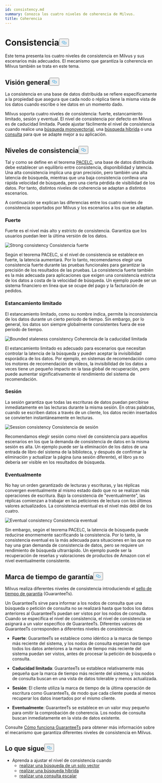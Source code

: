 ```yaml
---
id: consistency.md
summary: Conozca los cuatro niveles de coherencia de Milvus.
title: Coherencia
---
```

<h1 id="Consistency" class="common-anchor-header">Consistencia<button data-href="#Consistency" class="anchor-icon" translate="no">
      <svg translate="no"
        aria-hidden="true"
        focusable="false"
        height="20"
        version="1.1"
        viewBox="0 0 16 16"
        width="16"
      >
        <path
          fill="#0092E4"
          fill-rule="evenodd"
          d="M4 9h1v1H4c-1.5 0-3-1.69-3-3.5S2.55 3 4 3h4c1.45 0 3 1.69 3 3.5 0 1.41-.91 2.72-2 3.25V8.59c.58-.45 1-1.27 1-2.09C10 5.22 8.98 4 8 4H4c-.98 0-2 1.22-2 2.5S3 9 4 9zm9-3h-1v1h1c1 0 2 1.22 2 2.5S13.98 12 13 12H9c-.98 0-2-1.22-2-2.5 0-.83.42-1.64 1-2.09V6.25c-1.09.53-2 1.84-2 3.25C6 11.31 7.55 13 9 13h4c1.45 0 3-1.69 3-3.5S14.5 6 13 6z"
        ></path>
      </svg>
    </button></h1><p>Este tema presenta los cuatro niveles de consistencia en Milvus y sus escenarios más adecuados. El mecanismo que garantiza la coherencia en Milvus también se trata en este tema.</p>
<h2 id="Overview" class="common-anchor-header">Visión general<button data-href="#Overview" class="anchor-icon" translate="no">
      <svg translate="no"
        aria-hidden="true"
        focusable="false"
        height="20"
        version="1.1"
        viewBox="0 0 16 16"
        width="16"
      >
        <path
          fill="#0092E4"
          fill-rule="evenodd"
          d="M4 9h1v1H4c-1.5 0-3-1.69-3-3.5S2.55 3 4 3h4c1.45 0 3 1.69 3 3.5 0 1.41-.91 2.72-2 3.25V8.59c.58-.45 1-1.27 1-2.09C10 5.22 8.98 4 8 4H4c-.98 0-2 1.22-2 2.5S3 9 4 9zm9-3h-1v1h1c1 0 2 1.22 2 2.5S13.98 12 13 12H9c-.98 0-2-1.22-2-2.5 0-.83.42-1.64 1-2.09V6.25c-1.09.53-2 1.84-2 3.25C6 11.31 7.55 13 9 13h4c1.45 0 3-1.69 3-3.5S14.5 6 13 6z"
        ></path>
      </svg>
    </button></h2><p>La consistencia en una base de datos distribuida se refiere específicamente a la propiedad que asegura que cada nodo o réplica tiene la misma vista de los datos cuando escribe o lee datos en un momento dado.</p>
<p>Milvus soporta cuatro niveles de consistencia: fuerte, estancamiento limitado, sesión y eventual. El nivel de consistencia por defecto en Milvus es de caducidad limitada.  Puede ajustar fácilmente el nivel de consistencia cuando realice una <a href="/docs/es/v2.4.x/single-vector-search.md">búsqueda monovectorial</a>, una <a href="/docs/es/v2.4.x/multi-vector-search.md">búsqueda híbrida</a> o una <a href="/docs/es/v2.4.x/get-and-scalar-query.md">consulta</a> para que se adapte mejor a su aplicación.</p>
<h2 id="Consistency-levels" class="common-anchor-header">Niveles de consistencia<button data-href="#Consistency-levels" class="anchor-icon" translate="no">
      <svg translate="no"
        aria-hidden="true"
        focusable="false"
        height="20"
        version="1.1"
        viewBox="0 0 16 16"
        width="16"
      >
        <path
          fill="#0092E4"
          fill-rule="evenodd"
          d="M4 9h1v1H4c-1.5 0-3-1.69-3-3.5S2.55 3 4 3h4c1.45 0 3 1.69 3 3.5 0 1.41-.91 2.72-2 3.25V8.59c.58-.45 1-1.27 1-2.09C10 5.22 8.98 4 8 4H4c-.98 0-2 1.22-2 2.5S3 9 4 9zm9-3h-1v1h1c1 0 2 1.22 2 2.5S13.98 12 13 12H9c-.98 0-2-1.22-2-2.5 0-.83.42-1.64 1-2.09V6.25c-1.09.53-2 1.84-2 3.25C6 11.31 7.55 13 9 13h4c1.45 0 3-1.69 3-3.5S14.5 6 13 6z"
        ></path>
      </svg>
    </button></h2><p>Tal y como se define en el teorema <a href="https://en.wikipedia.org/wiki/PACELC_theorem">PACELC</a>, una base de datos distribuida debe establecer un equilibrio entre consistencia, disponibilidad y latencia. Una alta consistencia implica una gran precisión, pero también una alta latencia de búsqueda, mientras que una baja consistencia conlleva una rápida velocidad de búsqueda, pero una cierta pérdida de visibilidad de los datos. Por tanto, distintos niveles de coherencia se adaptan a distintos escenarios.</p>
<p>A continuación se explican las diferencias entre los cuatro niveles de consistencia soportados por Milvus y los escenarios a los que se adaptan.</p>
<h3 id="Strong" class="common-anchor-header">Fuerte</h3><p>Fuerte es el nivel más alto y estricto de consistencia. Garantiza que los usuarios puedan leer la última versión de los datos.</p>
<p>
  
   <span class="img-wrapper"> <img translate="no" src="/docs/v2.4.x/assets/Consistency_Strong.png" alt="Strong consistency" class="doc-image" id="strong-consistency" />
   </span> <span class="img-wrapper"> <span>Consistencia fuerte</span> </span></p>
<p>Según el teorema PACELC, si el nivel de consistencia se establece en fuerte, la latencia aumentará. Por lo tanto, recomendamos elegir una consistencia fuerte durante las pruebas funcionales para garantizar la precisión de los resultados de las pruebas. La consistencia fuerte también es la más adecuada para aplicaciones que exigen una consistencia estricta de los datos a costa de la velocidad de búsqueda. Un ejemplo puede ser un sistema financiero en línea que se ocupe del pago y la facturación de pedidos.</p>
<h3 id="Bounded-staleness" class="common-anchor-header">Estancamiento limitado</h3><p>El estancamiento limitado, como su nombre indica, permite la inconsistencia de los datos durante un cierto periodo de tiempo. Sin embargo, por lo general, los datos son siempre globalmente consistentes fuera de ese periodo de tiempo.</p>
<p>
  
   <span class="img-wrapper"> <img translate="no" src="/docs/v2.4.x/assets/Consistency_Bounded.png" alt="Bounded staleness consistency" class="doc-image" id="bounded-staleness-consistency" />
   </span> <span class="img-wrapper"> <span>Coherencia de la caducidad limitada</span> </span></p>
<p>El estancamiento limitado es adecuado para escenarios que necesitan controlar la latencia de la búsqueda y pueden aceptar la invisibilidad esporádica de los datos. Por ejemplo, en sistemas de recomendación como los motores de recomendación de vídeos, la invisibilidad de los datos a veces tiene un pequeño impacto en la tasa global de recuperación, pero puede aumentar significativamente el rendimiento del sistema de recomendación.</p>
<h3 id="Session" class="common-anchor-header">Sesión</h3><p>La sesión garantiza que todas las escrituras de datos puedan percibirse inmediatamente en las lecturas durante la misma sesión. En otras palabras, cuando se escriben datos a través de un cliente, los datos recién insertados se convierten instantáneamente en lecturas.</p>
<p>
  
   <span class="img-wrapper"> <img translate="no" src="/docs/v2.4.x/assets/Consistency_Session.png" alt="Session consistency" class="doc-image" id="session-consistency" />
   </span> <span class="img-wrapper"> <span>Consistencia de sesión</span> </span></p>
<p>Recomendamos elegir sesión como nivel de consistencia para aquellos escenarios en los que la demanda de consistencia de datos en la misma sesión es alta. Un ejemplo puede ser la eliminación de los datos de una entrada de libro del sistema de la biblioteca, y después de confirmar la eliminación y actualizar la página (una sesión diferente), el libro ya no debería ser visible en los resultados de búsqueda.</p>
<h3 id="Eventually" class="common-anchor-header">Eventualmente</h3><p>No hay un orden garantizado de lecturas y escrituras, y las réplicas convergen eventualmente al mismo estado dado que no se realizan más operaciones de escritura. Bajo la consistencia de &quot;eventualmente&quot;, las réplicas comienzan a trabajar en las peticiones de lectura con los últimos valores actualizados. La consistencia eventual es el nivel más débil de los cuatro.</p>
<p>
  
   <span class="img-wrapper"> <img translate="no" src="/docs/v2.4.x/assets/Consistency_Eventual.png" alt="Eventual consistency" class="doc-image" id="eventual-consistency" />
   </span> <span class="img-wrapper"> <span>Consistencia eventual</span> </span></p>
<p>Sin embargo, según el teorema PACELC, la latencia de búsqueda puede reducirse enormemente sacrificando la consistencia. Por lo tanto, la consistencia eventual es la más adecuada para situaciones en las que no hay una gran demanda de consistencia de datos, pero se requiere un rendimiento de búsqueda ultrarrápido. Un ejemplo puede ser la recuperación de reseñas y valoraciones de productos de Amazon con el nivel eventualmente consistente.</p>
<h2 id="Guarantee-timestamp" class="common-anchor-header">Marca de tiempo de garantía<button data-href="#Guarantee-timestamp" class="anchor-icon" translate="no">
      <svg translate="no"
        aria-hidden="true"
        focusable="false"
        height="20"
        version="1.1"
        viewBox="0 0 16 16"
        width="16"
      >
        <path
          fill="#0092E4"
          fill-rule="evenodd"
          d="M4 9h1v1H4c-1.5 0-3-1.69-3-3.5S2.55 3 4 3h4c1.45 0 3 1.69 3 3.5 0 1.41-.91 2.72-2 3.25V8.59c.58-.45 1-1.27 1-2.09C10 5.22 8.98 4 8 4H4c-.98 0-2 1.22-2 2.5S3 9 4 9zm9-3h-1v1h1c1 0 2 1.22 2 2.5S13.98 12 13 12H9c-.98 0-2-1.22-2-2.5 0-.83.42-1.64 1-2.09V6.25c-1.09.53-2 1.84-2 3.25C6 11.31 7.55 13 9 13h4c1.45 0 3-1.69 3-3.5S14.5 6 13 6z"
        ></path>
      </svg>
    </button></h2><p>Milvus realiza diferentes niveles de consistencia introduciendo el <a href="https://github.com/milvus-io/milvus/blob/f3f46d3bb2dcae2de0bdb7bc0f7b20a72efceaab/docs/developer_guides/how-guarantee-ts-works.md">sello de tiempo de garantía</a> (GuaranteeTs).</p>
<p>Un GuaranteeTs sirve para informar a los nodos de consulta que una búsqueda o petición de consulta no se realizará hasta que todos los datos anteriores al GuaranteeTs puedan ser vistos por los nodos de consulta. Cuando se especifica el nivel de consistencia, el nivel de consistencia se asignará a un valor específico de GuaranteeTs. Diferentes valores de GuaranteeTs corresponden a diferentes niveles de consistencia:</p>
<ul>
<li><p><strong>Fuerte</strong>: GuaranteeTs se establece como idéntico a la marca de tiempo más reciente del sistema, y los nodos de consulta esperan hasta que todos los datos anteriores a la marca de tiempo más reciente del sistema puedan ser vistos, antes de procesar la petición de búsqueda o consulta.</p></li>
<li><p><strong>Caducidad limitada</strong>: GuaranteeTs se establece relativamente más pequeña que la marca de tiempo más reciente del sistema, y los nodos de consulta buscan en una vista de datos tolerable y menos actualizada.</p></li>
<li><p><strong>Sesión</strong>: El cliente utiliza la marca de tiempo de la última operación de escritura como GuaranteeTs, de modo que cada cliente pueda al menos recuperar los datos insertados por el mismo cliente.</p></li>
<li><p><strong>Eventualmente</strong>: GuaranteeTs se establece en un valor muy pequeño para omitir la comprobación de coherencia. Los nodos de consulta buscan inmediatamente en la vista de datos existente.</p></li>
</ul>
<p>Consulte <a href="https://github.com/milvus-io/milvus/blob/f3f46d3bb2dcae2de0bdb7bc0f7b20a72efceaab/docs/developer_guides/how-guarantee-ts-works.md">Cómo funciona GuaranteeTs</a> para obtener más información sobre el mecanismo que garantiza diferentes niveles de consistencia en Milvus.</p>
<h2 id="Whats-next" class="common-anchor-header">Lo que sigue<button data-href="#Whats-next" class="anchor-icon" translate="no">
      <svg translate="no"
        aria-hidden="true"
        focusable="false"
        height="20"
        version="1.1"
        viewBox="0 0 16 16"
        width="16"
      >
        <path
          fill="#0092E4"
          fill-rule="evenodd"
          d="M4 9h1v1H4c-1.5 0-3-1.69-3-3.5S2.55 3 4 3h4c1.45 0 3 1.69 3 3.5 0 1.41-.91 2.72-2 3.25V8.59c.58-.45 1-1.27 1-2.09C10 5.22 8.98 4 8 4H4c-.98 0-2 1.22-2 2.5S3 9 4 9zm9-3h-1v1h1c1 0 2 1.22 2 2.5S13.98 12 13 12H9c-.98 0-2-1.22-2-2.5 0-.83.42-1.64 1-2.09V6.25c-1.09.53-2 1.84-2 3.25C6 11.31 7.55 13 9 13h4c1.45 0 3-1.69 3-3.5S14.5 6 13 6z"
        ></path>
      </svg>
    </button></h2><ul>
<li>Aprenda a ajustar el nivel de consistencia cuando<ul>
<li><a href="/docs/es/v2.4.x/single-vector-search.md">realizar una búsqueda de un solo vector</a></li>
<li><a href="/docs/es/v2.4.x/multi-vector-search.md">realizar una búsqueda híbrida</a></li>
<li><a href="/docs/es/v2.4.x/get-and-scalar-query.md">realizar una consulta escalar</a></li>
</ul></li>
</ul>
